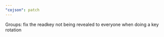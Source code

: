 ```yaml
---
"cojson": patch
---
```


Groups: fix the readkey not being revealed to everyone when doing a key rotation
